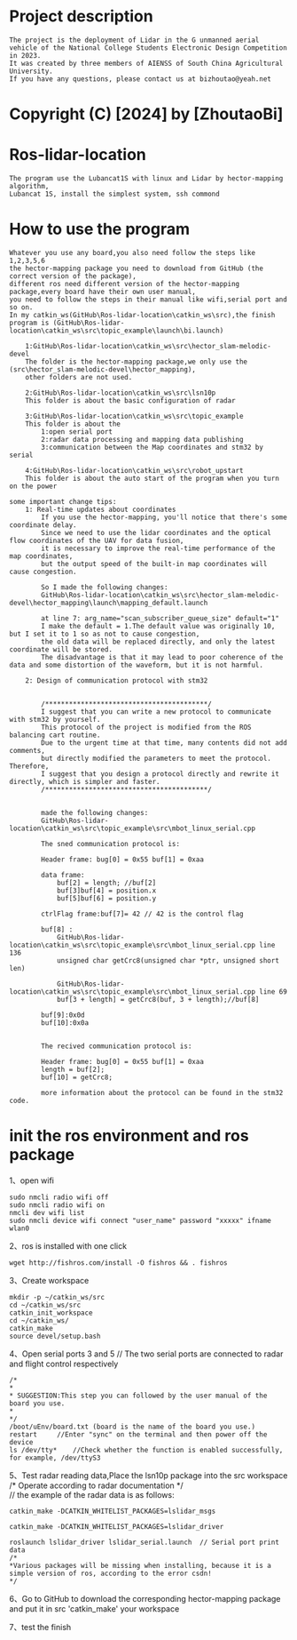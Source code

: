 
# Project description
	The project is the deployment of Lidar in the G unmanned aerial vehicle of the National College Students Electronic Design Competition in 2023. 
	It was created by three members of AIENSS of South China Agricultural University. 
	If you have any questions, please contact us at bizhoutao@yeah.net

# Copyright (C) [2024] by [ZhoutaoBi] 

# Ros-lidar-location
	The program use the Lubancat1S with linux and Lidar by hector-mapping algorithm,
	Lubancat 1S, install the simplest system, ssh commond

# How to use the program

	Whatever you use any board,you also need follow the steps like 1,2,3,5,6
	the hector-mapping package you need to download from GitHub (the correct version of the package),
	different ros need different version of the hector-mapping package,every board have their own user manual,
	you need to follow the steps in their manual like wifi,serial port and so on.
	In my catkin_ws(GitHub\Ros-lidar-location\catkin_ws\src),the finish program is (GitHub\Ros-lidar-location\catkin_ws\src\topic_example\launch\bi.launch)

		1:GitHub\Ros-lidar-location\catkin_ws\src\hector_slam-melodic-devel
		The folder is the hector-mapping package,we only use the (src\hector_slam-melodic-devel\hector_mapping),
		other folders are not used.

		2:GitHub\Ros-lidar-location\catkin_ws\src\lsn10p
		This folder is about the basic configuration of radar

		3:GitHub\Ros-lidar-location\catkin_ws\src\topic_example
		This folder is about the 
			1:open serial port 
			2:radar data processing and mapping data publishing 
			3:communication between the Map coordinates and stm32 by serial

		4:GitHub\Ros-lidar-location\catkin_ws\src\robot_upstart
		This folder is about the auto start of the program when you turn on the power

	some important change tips:
		1: Real-time updates about coordinates
			If you use the hector-mapping, you'll notice that there's some coordinate delay.
			Since we need to use the lidar coordinates and the optical flow coordinates of the UAV for data fusion, 
			it is necessary to improve the real-time performance of the map coordinates, 
			but the output speed of the built-in map coordinates will cause congestion. 

			So I made the following changes:
			GitHub\Ros-lidar-location\catkin_ws\src\hector_slam-melodic-devel\hector_mapping\launch\mapping_default.launch

			at line 7: arg_name="scan_subscriber_queue_size" default="1"
			I make the default = 1.The default value was originally 10, but I set it to 1 so as not to cause congestion, 
			the old data will be replaced directly, and only the latest coordinate will be stored. 
			The disadvantage is that it may lead to poor coherence of the data and some distortion of the waveform, but it is not harmful.

		2: Design of communication protocol with stm32


			/*****************************************/
			I suggest that you can write a new protocol to communicate with stm32 by yourself.
			This protocol of the project is modified from the ROS balancing cart routine.
			Due to the urgent time at that time, many contents did not add comments, 
			but directly modified the parameters to meet the protocol. Therefore, 
			I suggest that you design a protocol directly and rewrite it directly, which is simpler and faster.
			/*****************************************/


			made the following changes:
			GitHub\Ros-lidar-location\catkin_ws\src\topic_example\src\mbot_linux_serial.cpp

			The sned communication protocol is:

			Header frame: bug[0] = 0x55 buf[1] = 0xaa

			data frame:
				buf[2] = length; //buf[2]
				buf[3]buf[4] = position.x
				buf[5]buf[6] = position.y

			ctrlFlag frame:buf[7]= 42 // 42 is the control flag

			buf[8] :
				GitHub\Ros-lidar-location\catkin_ws\src\topic_example\src\mbot_linux_serial.cpp line 136 
				unsigned char getCrc8(unsigned char *ptr, unsigned short len)

				GitHub\Ros-lidar-location\catkin_ws\src\topic_example\src\mbot_linux_serial.cpp line 69
				buf[3 + length] = getCrc8(buf, 3 + length);//buf[8]
			
			buf[9]:0x0d
			buf[10]:0x0a


			The recived communication protocol is:

			Header frame: bug[0] = 0x55 buf[1] = 0xaa
			length = buf[2]; 
			buf[10] = getCrc8;

			more information about the protocol can be found in the stm32 code.


# init the ros environment and ros package
1、open wifi

	sudo nmcli radio wifi off			
	sudo nmcli radio wifi on			
	nmcli dev wifi list			
	sudo nmcli device wifi connect "user_name" password "xxxxx" ifname wlan0 

2、ros is installed with one click

	wget http://fishros.com/install -O fishros && . fishros

3、Create workspace

	mkdir -p ~/catkin_ws/src
	cd ~/catkin_ws/src
	catkin_init_workspace
	cd ~/catkin_ws/
	catkin_make
	source devel/setup.bash


4、Open serial ports 3 and 5 // The two serial ports are connected to radar and flight control respectively

    /*
    *
    * SUGGESTION:This step you can followed by the user manual of the board you use.
    *
    */
	/boot/uEnv/board.txt (board is the name of the board you use.)
	restart		//Enter "sync" on the terminal and then power off the device
	ls /dev/tty* 	//Check whether the function is enabled successfully, for example, /dev/ttyS3


5、Test radar reading data,Place the lsn10p package into the src workspace
	/* Operate according to radar documentation */	
    // the example of the radar data is as follows:
    
	catkin_make -DCATKIN_WHITELIST_PACKAGES=lslidar_msgs
 
	catkin_make -DCATKIN_WHITELIST_PACKAGES=lslidar_driver
 
	roslaunch lslidar_driver lslidar_serial.launch	// Serial port print data
	/*
    *Various packages will be missing when installing, because it is a simple version of ros, according to the error csdn!
    */
	
6、Go to GitHub to download the corresponding hector-mapping package and put it in src
	'catkin_make' your workspace

7、test the finish

